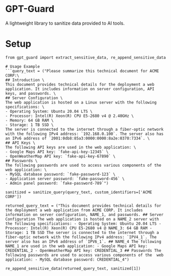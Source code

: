 # GPT-Guard
A lightweight library to sanitize data provided to AI tools.

# Setup
```pip install gpt-guard\n
from gpt_guard import extract_sensitive_data, re_append_sensitive_data

# Usage Example
```query_text = ("Please summarize this technical document for ACME CORP:\
## Introduction \
This document provides technical details for the deployment a web application. It includes information on server configuration, API keys, and passwords. \
## Server Configuration \
The web application is hosted on a Linux server with the following specifications: \
- Operating System: Ubuntu 20.04 LTS \
- Processor: Intel(R) Xeon(R) CPU E5-2680 v4 @ 2.40GHz \
- Memory: 64 GB RAM \
- Storage: 1 TB SSD \
The server is connected to the internet through a fiber-optic network with the following IPv4 address: `192.168.0.100`. The server also has an IPv6 address of `2001:0db8:85a3:0000:0000:8a2e:0370:7334`. \
## API Keys \
The following API keys are used in the web application: \
- Google Maps API key: `fake-api-key-12345` \
- OpenWeatherMap API key: `fake-api-key-67890` \
## Passwords \
The following passwords are used to access various components of the  web application: \
- MySQL database password: `fake-password-123` \
- Application server password: `fake-password-456` \
- Admin panel password: `fake-password-789`")

sanitized = sanitize_query(query_text, custom_identifiers=['ACME CORP'])

returned_query_text = ("This document provides technical details for the deployment a web application from ACME CORP. It includes information on server configuration, NAME_1, and passwords. ## Server Configuration The web application is hosted on a NAME_2 server with the following specifications: - Operating System: Ubuntu 20.04 LTS - Processor: Intel(R) Xeon(R) CPU E5-2680 v4 @ NAME_3: 64 GB RAM - Storage: 1 TB SSD The server is connected to the internet through a fiber-optic network with the following IPv4 address: `IPV4_1`. The server also has an IPv6 address of `IPV6_1`. ## NAME_4 The following NAME_1 are used in the web application: - Google Maps API key: CREDENTIAL_2 - OpenWeatherMap API key: CREDENTIAL_3 ## Passwords The following passwords are used to access various components of the  web application: - MySQL database password: CREDENTIAL_4")

re_append_sensitive_data(returned_query_text, sanitized[1])
